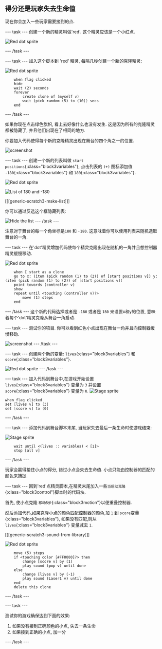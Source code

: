 ## 得分还是玩家失去生命值

现在你会加入一些玩家需要接到的点.

\--- task \--- 创建一个新的精灵叫做'red'. 这个精灵应该是一个小红点.

![Red dot sprite](images/dots-red.png)

\--- /task \---

\--- task \--- 加入这个脚本到 'red' 精灵, 每隔几秒创建一个新的克隆精灵:

![Red dot sprite](images/red-sprite.png)

```blocks3
    when flag clicked
    hide
    wait (2) seconds
    forever
        create clone of (myself v)
        wait (pick random (5) to (10)) secs
    end
```

\--- /task \---

如果你现在点击绿色旗帜, 看上去好像什么也没有发生. 这是因为所有的克隆精灵都被隐藏了, 并且他们出现在了相同的地方.

你要加入代码使得每个新的克隆精灵出现在舞台的四个角之一的位置.

![screenshot](images/dots-start.png)

\--- task \--- 创建一个新的列表叫做 `start positions`{:class="block3variables"}, 点击列表的 `(+)` 图标添加值 `-180`{:class="block3variables"} 和 `180`{:class="block3variables"}.

![Red dot sprite](images/red-sprite.png)

![List of 180 and -180](images/dots-list.png)

[[[generic-scratch3-make-list]]]

你可以通过反选这个框隐藏列表:

![Hide the list](images/hide-list.png) \--- /task \---

注意对于舞台的每一个角坐标是`180` 和 `-180`. 这意味着你可以使用列表来随机选取舞台的一角.

\--- task \--- 在'dot'精灵增加代码使每个精灵克隆出现在随机的一角并且想控制器精灵缓慢移动.

![Red dot sprite](images/red-sprite.png)

```blocks3
    when I start as a clone
    go to x: (item (pick random (1) to (2)) of [start positions v]) y: (item (pick random (1) to (2)) of [start positions v])
    point towards (controller v)
    show
    repeat until <touching (controller v)?>
        move (1) steps
    end
```

\--- /task \--- 这个新的代码选择或者是 `-180` 或者是 `180` 来设置x和y的位置, 意味着每个'dot'精灵克隆从舞台一角启动.

\--- task \--- 测试你的项目. 你可以看到红色小点出现在舞台一角并且向控制器缓慢移动.

![screenshot](images/dots-red-test.png) \--- /task \---

\--- task \--- 创建两个新的变量: `lives`{:class="block3variables"} 和 `score`{:class="block3variables"}.

![Red dot sprite](images/red-sprite.png) \--- /task \---

\--- task \--- 加入代码到舞台中,在游戏开始设置 `lives`{:class="block3variables"} 变量为 `3` 并设置 `score`{:class="block3variables"} 变量为 `0`. ![Stage sprite](images/stage-sprite.png)

```blocks3
when flag clicked
set [lives v] to (3)
set [score v] to (0)
```

\--- /task \---

\--- task \--- 添加代码到舞台脚本末尾, 当玩家失去最后一条生命时使游戏结束:

![Stage sprite](images/stage-sprite.png)

```blocks3
    wait until <(lives :: variables) < [1]>
    stop [all v]
```

\--- /task \---

玩家会赢得接住小点的得分, 错过小点会失去生命值. 小点只能由控制器的匹配的颜色来捕捉.

\--- task \--- 回到'red'点精灵脚本,在精灵末尾加入一些`当启动克隆`{:class="block3control"}脚本时的代码块.

首先, 使小点克隆 `移动5步`{:class="block3motion"}以便重叠控制器.

然后添加代码,如果克隆小点的颜色匹配控制器的颜色,加 `1` 到 `score`变量{:class="block3variables"}, 如果没有匹配,则从`lives`{:class="block3variables"} 变量减去 `1`.

[[[generic-scratch3-sound-from-library]]]

![Red dot sprite](images/red-sprite.png)

```blocks3
    move (5) steps
    if <touching color [#FF0000]?> then
        change [score v] by (1)
        play sound (pop v) until done
    else
        change [lives v] by (-1)
        play sound (Laser1 v) until done
    end
    delete this clone
```

\--- /task \---

\--- task \---

测试你的游戏确保达到下面的效果:

1. 如果没有接到正确颜色的小点, 失去一条生命
2. 如果接到正确的小点, 加一分

\--- /task \---
